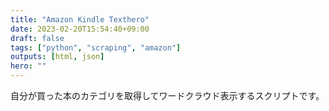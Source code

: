 ```yaml
---
title: "Amazon Kindle Texthero"
date: 2023-02-20T15:54:40+09:00
draft: false
tags: ["python", "scraping", "amazon"]
outputs: [html, json]
hero: ""
---
```


自分が買った本のカテゴリを取得してワードクラウド表示するスクリプトです。
